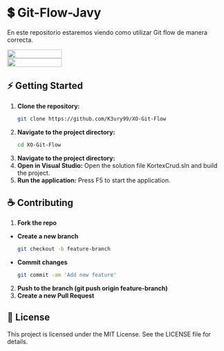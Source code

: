 # 💲 Git-Flow-Javy
En este repositorio estaremos viendo como utilizar Git flow de manera correcta.

<div style="display: flex;">
 <img src="https://github.com/user-attachments/assets/cc5db39a-863b-4d4c-aeb8-347bc4cbde06" width="50%"></img>
</div>
<div style="display: flex;">
 <img src="https://github.com/user-attachments/assets/2aa879cd-0b9d-467c-a9a5-b22ded991d6b" width="50%"></img>
</div>

## ⚡ Getting Started
1. **Clone the repository:**
   ```bash
   git clone https://github.com/K3ury99/XO-Git-Flow
2. **Navigate to the project directory:**
   ```bash
   cd XO-Git-Flow 
2. **Navigate to the project directory:**
3. **Open in Visual Studio:** Open the solution file KortexCrud.sln and build the project.
4. **Run the application:** Press F5 to start the application.

## ☕ Contributing
1. **Fork the repo**
- **Create a new branch**
   ```bash
   git checkout -b feature-branch
- **Commit changes**
   ```bash
  git commit -am 'Add new feature'
2. **Push to the branch (git push origin feature-branch)**
3. **Create a new Pull Request**

## 📔 License
This project is licensed under the MIT License. See the LICENSE file for details.
